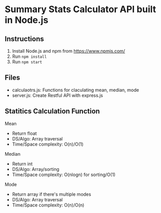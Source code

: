 # Summary Stats Calculator API built in Node.js

## Instructions
1. Install Node.js and npm from https://www.npmjs.com/
2. Run `npm install`
3. Run `npm start`

## Files
* calculaotrs.js: Functions for claculating mean, median, mode
* server.js: Create Restful API with express.js

## Statitics Calculation Function
Mean
* Return float
* DS/Algo: Array traversal
* Time/Space complexity: O(n)/O(1)

Median
* Return int
* DS/Algo: Array/sorting
* Time/Space complexity: O(nlogn) for sorting/O(1)

Mode
* Return array if there's multiple modes
* DS/Algo: Array traversal
* Time/Space complexity: O(n)/O(n)




